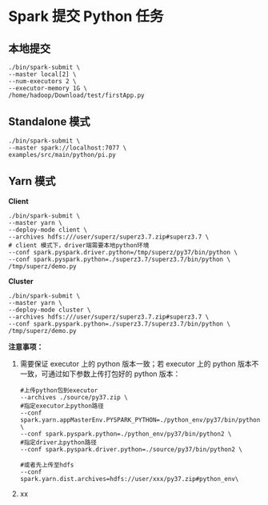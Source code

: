 # Spark 提交 Python 任务

## 本地提交

```shell
./bin/spark-submit \
--master local[2] \
--num-executors 2 \
--executor-memory 1G \
/home/hadoop/Download/test/firstApp.py
```

## Standalone 模式

```shell
./bin/spark-submit \
--master spark://localhost:7077 \
examples/src/main/python/pi.py
```

## Yarn 模式

**Client**

```shell
./bin/spark-submit \
--master yarn \
--deploy-mode client \
--archives hdfs:///user/superz/superz3.7.zip#superz3.7 \
# client 模式下，driver端需要本地python环境
--conf spark.pyspark.driver.python=/tmp/superz/py37/bin/python \
--conf spark.pyspark.python=./superz3.7/superz3.7/bin/python \
/tmp/superz/demo.py
```

**Cluster**

```shell
./bin/spark-submit \
--master yarn \
--deploy-mode cluster \
--archives hdfs:///user/superz/superz3.7.zip#superz3.7 \
--conf spark.pyspark.python=./superz3.7/superz3.7/bin/python \
/tmp/superz/demo.py
```

**注意事项：**

1. 需要保证 executor 上的 python 版本一致；若 executor 上的 python 版本不一致，可通过如下参数上传打包好的 python 版本：
    ```shell
    #上传python包到executor
    --archives ./source/py37.zip \
    #指定executor上python路径
    --conf spark.yarn.appMasterEnv.PYSPARK_PYTHON=./python_env/py37/bin/python2 \
    --conf spark.pyspark.python=./python_env/py37/bin/python2 \
    #指定driver上python路径
    --conf spark.pyspark.driver.python=./source/py37/bin/python2 \
    
    #或者先上传至hdfs
    --conf spark.yarn.dist.archives=hdfs://user/xxx/py37.zip#python_env\
    ```
2. xx